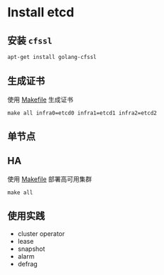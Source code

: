 # Install etcd

## 安装 `cfssl`

``` bash
apt-get install golang-cfssl
```

## 生成证书

使用 [Makefile](./tls-setup/Makefile) 生成证书
```
make all infra0=etcd0 infra1=etcd1 infra2=etcd2
```

## 单节点

## HA

使用 [Makefile](./Makefile) 部署高可用集群
```
make all
```

## 使用实践

- cluster operator
- lease
- snapshot
- alarm
- defrag